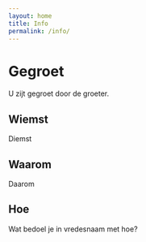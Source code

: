 ```yaml
---
layout: home
title: Info
permalink: /info/
---
```


# Gegroet
U zijt gegroet door de groeter.

## Wiemst
Diemst

## Waarom
Daarom

## Hoe
Wat bedoel je in vredesnaam met hoe?